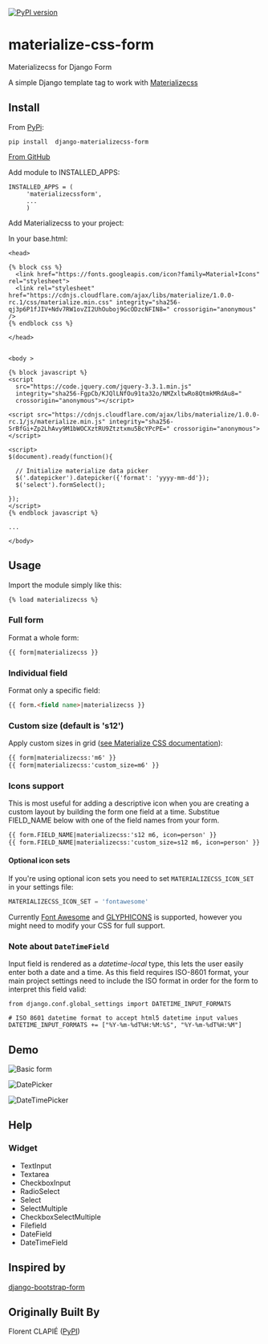 [![PyPI version](https://badge.fury.io/py/django-materializecss-form.svg)](https://badge.fury.io/py/django-materializecss-form)

# materialize-css-form
Materializecss for Django Form

A simple Django template tag to work with [Materializecss](http://materializecss.com/)

## Install

From [PyPi](https://pypi.org/project/django-materializecss-form/):

```
pip install  django-materializecss-form
```

[From GitHub](https://github.com/kalwalkden/django-materializecss-form)

Add module to INSTALLED_APPS:

```
INSTALLED_APPS = (
     'materializecssform',
     ...
     )
```

Add Materializecss to your project:

In your base.html:

```
<head>

{% block css %}
  <link href="https://fonts.googleapis.com/icon?family=Material+Icons" rel="stylesheet">
  <link rel="stylesheet" href="https://cdnjs.cloudflare.com/ajax/libs/materialize/1.0.0-rc.1/css/materialize.min.css" integrity="sha256-qj3p6P1fJIV+Ndv7RW1ovZI2UhOuboj9GcODzcNFIN8=" crossorigin="anonymous" />
{% endblock css %}

</head>
```

```

<body >

{% block javascript %}
<script
  src="https://code.jquery.com/jquery-3.3.1.min.js"
  integrity="sha256-FgpCb/KJQlLNfOu91ta32o/NMZxltwRo8QtmkMRdAu8="
  crossorigin="anonymous"></script>

<script src="https://cdnjs.cloudflare.com/ajax/libs/materialize/1.0.0-rc.1/js/materialize.min.js" integrity="sha256-SrBfGi+Zp2LhAvy9M1bWOCXztRU9Ztztxmu5BcYPcPE=" crossorigin="anonymous"></script>

<script>
$(document).ready(function(){

  // Initialize materialize data picker
  $('.datepicker').datepicker({'format': 'yyyy-mm-dd'});
  $('select').formSelect();

});
</script>
{% endblock javascript %}

...

</body>
```

## Usage

Import the module simply like this:

```html
{% load materializecss %}
```

### Full form

Format a whole form:

```html
{{ form|materializecss }}
```

### Individual field

Format only a specific field:

```html
{{ form.<field name>|materializecss }}
```

### Custom size (default is 's12')

Apply custom sizes in grid ([see Materialize CSS documentation](https://materializecss.com/grid.html)):
```html
{{ form|materializecss:'m6' }}
{{ form|materializecss:'custom_size=m6' }}
```


### Icons support

This is most useful for adding a descriptive icon when you are creating a custom layout by building the form one field at a time. Substitue FIELD_NAME below with one of the field names from your form.

```html
{{ form.FIELD_NAME|materializecss:'s12 m6, icon=person' }}
{{ form.FIELD_NAME|materializecss:'custom_size=s12 m6, icon=person' }}
```

#### Optional icon sets

If you're using optional icon sets you need to set `MATERIALIZECSS_ICON_SET` in your settings file:

```python
MATERIALIZECSS_ICON_SET = 'fontawesome'
```

Currently [Font Awesome](https://www.fontawesome.com/) and [GLYPHICONS](https://www.glyphicons.com) is supported, however you might need to modify your CSS for full support.

### Note about `DateTimeField`
Input field is rendered as a *datetime-local* type, this lets the user easily enter both a date and a time. As this field requires ISO-8601 format, your main project settings need to include the ISO format in order for the form to interpret this field valid:
```
from django.conf.global_settings import DATETIME_INPUT_FORMATS

# ISO 8601 datetime format to accept html5 datetime input values
DATETIME_INPUT_FORMATS += ["%Y-%m-%dT%H:%M:%S", "%Y-%m-%dT%H:%M"]
```

## Demo

![Basic form](https://cloud.githubusercontent.com/assets/3958123/6165004/a1984f52-b2a4-11e4-8ae2-078505991b0d.png)

![DatePicker](https://cloud.githubusercontent.com/assets/3958123/6165005/a19bf044-b2a4-11e4-9989-6a64f9c97087.png)

![DateTimePicker](https://user-images.githubusercontent.com/556361/49763533-8a44f580-fc92-11e8-8d24-f45373becd11.png)

## Help

### Widget

- TextInput
- Textarea
- CheckboxInput
- RadioSelect
- Select
- SelectMultiple
- CheckboxSelectMultiple
- Filefield
- DateField
- DateTimeField

## Inspired by

[django-bootstrap-form](https://github.com/tzangms/django-bootstrap-form)

## Originally Built By

Florent CLAPIÉ ([PyPI](https://pypi.org/user/florent1933/))
